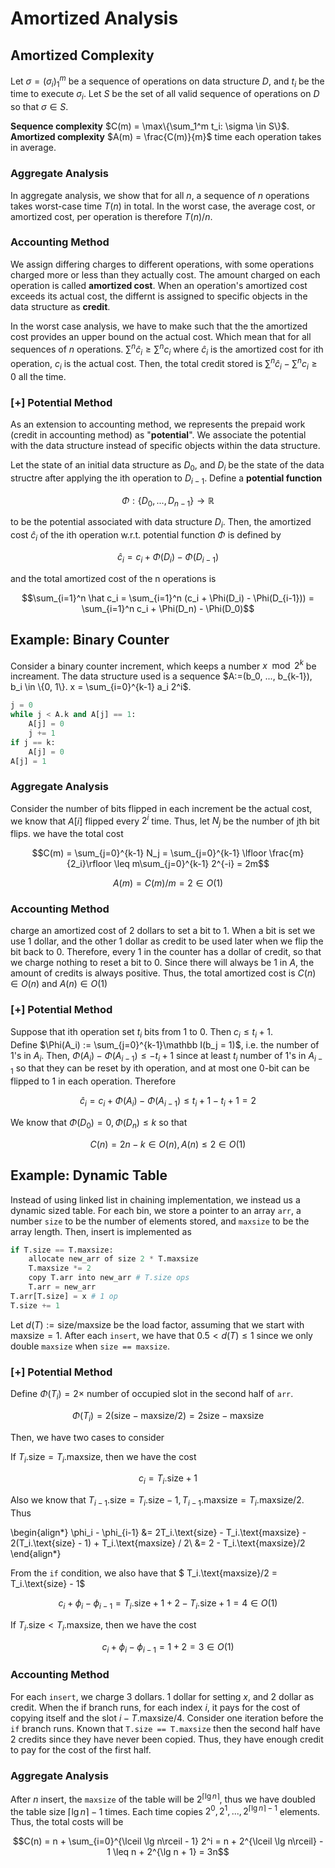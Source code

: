 # Amortized Analysis

## Amortized Complexity

Let $\sigma = (\sigma_i)_1^m$ be a sequence of operations on data structure $D$, and $t_i$ be the time to execute $\sigma_i$. Let $S$ be the set of all valid sequence of operations on $D$ so that $\sigma\in S$. 

__Sequence complexity__   $C(m) = \max\{\sum_1^m t_i: \sigma \in S\}$.   
__Amortized complexity__  $A(m) = \frac{C(m)}{m}$ time each operation takes in average. 

### Aggregate Analysis
In aggregate analysis, we show that for all $n$, a sequence of $n$ operations takes
worst-case time $T(n)$ in total. In the worst case, the average cost, or amortized
cost, per operation is therefore $T(n)/n$.

### Accounting Method
We assign differing charges to different operations, with some operations charged more or less than they actually cost. The amount charged on each operation is called __amortized cost__. When an operation's amortized cost exceeds its actual cost, the differnt is assigned to specific objects in the data structure as __credit__. 

In the worst case analysis, we have to make such that the the amortized cost provides an upper bound on the actual cost. Which mean that for all sequences of $n$ operations. $\sum^n \hat c_i \geq \sum^n c_i$ where $\hat c_i$ is the amortized cost for ith operation, $c_i$ is the actual cost. Then, the total credit stored is $\sum^n \hat c_i - \sum^n c_i \geq 0$ all the time. 

### [+] Potential Method
As an extension to accounting method, we represents the prepaid work (credit in accounting method) as "__potential__". We associate the potential with the data structure instead of specific objects within the data structure. 

Let the state of an initial data structure as $D_0$, and $D_i$ be the state of the data structre after applying the ith operation to $D_{i-1}$. Define a __potential function__

$$\Phi: \{D_0, ..., D_{n-1}\}\rightarrow \mathbb R$$ 

to be the potential associated with data structure $D_i$. Then, the amortized cost $\hat c_i$ of the ith operation w.r.t. potential function $\Phi$ is defined by 

$$\hat c_i = c_i + \Phi(D_i) - \Phi(D_{i-1})$$

and the total amortized cost of the n operations is 

$$\sum_{i=1}^n \hat c_i = \sum_{i=1}^n (c_i + \Phi(D_i) - \Phi(D_{i-1})) = \sum_{i=1}^n c_i + \Phi(D_n) - \Phi(D_0)$$



## Example: Binary Counter
Consider a binary counter increment, which keeps a number $x\mod 2^k$ be increament. The data structure used is a sequence $A:=(b_0, ..., b_{k-1}), b_i \in \{0, 1\}. x = \sum_{i=0}^{k-1} a_i 2^i$. 

```py title="increment(A)" linenums="1"
j = 0
while j < A.k and A[j] == 1:
    A[j] = 0
    j += 1
if j == k:
    A[j] = 0
A[j] = 1
```

### Aggregate Analysis
Consider the number of bits flipped in each increment be the actual cost, we know that $A[i]$ flipped every $2^i$ time. 
Thus, let $N_j$ be the number of jth bit flips. we have the total cost

$$C(m) = \sum_{j=0}^{k-1} N_j = \sum_{j=0}^{k-1} \lfloor \frac{m}{2_i}\rfloor \leq m\sum_{j=0}^{k-1} 2^{-i} = 2m$$

$$A(m) = C(m)/m = 2\in O(1)$$

### Accounting Method
charge an amortized cost of 2 dollars to set a bit to $1$. When a bit is set we use 1 dollar, and the other 1 dollar as credit to be used later when we flip the bit back to 0. Therefore, every 1 in the counter has a dollar of credit, so that we charge nothing to reset a bit to $0$. Since there will always be 1 in $A$, the amount of credits is always positive. Thus, the total amortized cost is $C(n)\in O(n)$ and  $A(n)\in O(1)$

### [+] Potential Method
Suppose that ith operation set $t_i$ bits from 1 to 0. Then $c_i \leq t_i + 1$.  
Define $\Phi(A_i) := \sum_{j=0}^{k-1}\mathbb I(b_j = 1)$, i.e. the number of 1's in $A_i$. 
Then, $\Phi(A_i) - \Phi(A_{i-1}) \leq -t_i + 1$ since at least $t_i$ number of 1's in $A_{i-1}$ so that they can be reset by ith operation, and at most one 0-bit can be flipped to $1$ in each operation. 
Therefore

$$\hat c_i = c_i +\Phi(A_i) - \Phi(A_{i-1}) \leq t_i + 1 -t_i + 1  = 2$$

We know that $\Phi(D_0) = 0, \Phi(D_n) \leq k$ so that 

$$C(n) = 2n -k \in O(n), A(n) \leq 2 \in O(1)$$

## Example: Dynamic Table

Instead of using linked list in chaining implementation, we instead us a dynamic sized table. For each bin, we store a pointer to an array `arr`, a number `size` to be the number of elements stored, and `maxsize` to be the array length. Then, insert is implemented as 

```py title="insert(T, x)" linenums="1"
if T.size == T.maxsize:
    allocate new_arr of size 2 * T.maxsize
    T.maxsize *= 2
    copy T.arr into new_arr # T.size ops
    T.arr = new_arr
T.arr[T.size] = x # 1 op
T.size += 1
```

Let $d(T) := \text{size}/\text{maxsize}$ be the load factor, assuming that we start with $\text{maxsize} = 1$. After each `insert`, we have that $0.5 < d(T) \leq 1$ since we only double `maxsize` when `size == maxsize`. 

### [+] Potential Method
Define $\Phi(T_i) = 2 \times$ number of occupied slot in the second half of `arr`. 

$$\Phi(T_i) = 2 (\text{size} - \text{maxsize}/2) = 2\text{size} - \text{maxsize}$$

Then, we have two cases to consider 

If $T_i.\text{size} = T_i.\text{maxsize}$, then we have the cost 

$$c_i = T_i.\text{size} + 1$$

Also we know that $T_{i-1}.\text{size} = T_i.\text{size} - 1, T_{i-1}.\text{maxsize} = T_i.\text{maxsize} / 2$. Thus

\begin{align*}
\phi_i - \phi_{i-1} &= 2T_i.\text{size} -  T_i.\text{maxsize} - 2(T_i.\text{size} - 1) + T_i.\text{maxsize} / 2\\
&= 2 - T_i.\text{maxsize}/2
\end{align*}

From the `if` condition, we also have that $ T_i.\text{maxsize}/2 =  T_i.\text{size} - 1$

$$c_i + \phi_i - \phi_{i-1} = T_i.\text{size} + 1 + 2 - T_i.\text{size} + 1 = 4\in O(1)$$

If $T_i.\text{size} < T_i.\text{maxsize}$, then we have the cost 

$$c_i + \phi_i - \phi_{i-1} = 1 + 2 = 3 \in O(1)$$

### Accounting Method

For each `insert`, we charge $3$ dollars. 1 dollar for setting $x$, and 2 dollar as credit. When the if branch runs, for each index $i$, it pays for the cost of copying itself and the slot $i - T.\text{maxsize} / 4$. Consider one iteration before the `if` branch runs. Known that `T.size == T.maxsize` then the second half have 2 credits since they have never been copied. Thus, they have enough credit to pay for the cost of the first half. 

### Aggregate Analysis
After $n$ insert, the `maxsize` of the table will be $2^{\lceil \lg n\rceil}$, thus we have doubled the table size $\lceil \lg n\rceil - 1$ times. Each time copies $2^0, 2^1, ..., 2^{\lceil \lg n\rceil - 1}$ elements. Thus, the total costs will be 

$$C(n) = n + \sum_{i=0}^{\lceil \lg n\rceil - 1} 2^i = n + 2^{\lceil \lg n\rceil} - 1 \leq n + 2^{\lg n + 1} = 3n$$
